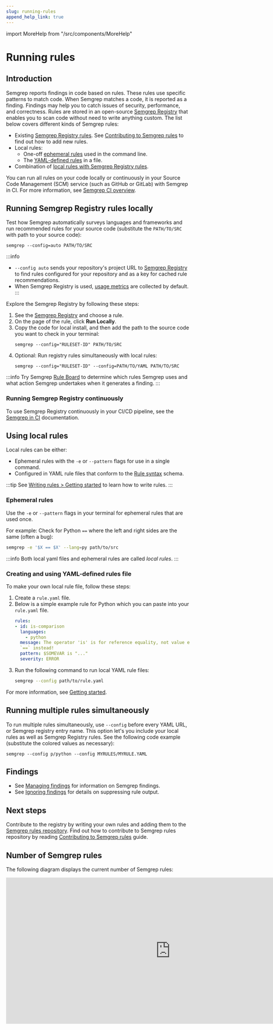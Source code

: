 ```yaml
---
slug: running-rules
append_help_link: true
---
```


import MoreHelp from "/src/components/MoreHelp"

# Running rules

## Introduction

Semgrep reports findings in code based on rules. These rules use specific patterns to match code. When Semgrep matches a code, it is reported as a finding. Findings may help you to catch issues of security, performance, and correctness. Rules are stored in an open-source [Semgrep Registry](https://github.com/returntocorp/semgrep-rules) that enables you to scan code without need to write anything custom. The list below covers different kinds of Semgrep rules:

- Existing [Semgrep Registry rules](#running-semgrep-registry-rules). See [Contributing to Semgrep rules](https://semgrep.dev/docs/contributing/contributing-to-semgrep-rules-repository/) to find out how to add new rules.
- Local rules:
  - One-off [ephemeral rules](#ephemeral-rules) used in the command line.
  - The [YAML-defined rules](#creating-and-using-yaml-defined-rules-file) in a file.
- Combination of [local rules with Semgrep Registry rules](#running-multiple-rules-simultaneously). 

You can run all rules on your code locally or continuously in your Source Code Management (SCM) service (such as GitHub or GitLab) with Semgrep in CI. For more information, see [Semgrep CI overview](semgrep-ci/overview.md).

## Running Semgrep Registry rules locally

Test how Semgrep automatically surveys languages and frameworks and run recommended rules for your source code (substitute the `PATH/TO/SRC` with path to your source code):
<pre class="language-bash"><code>semgrep --config=auto <span className="placeholder">PATH/TO/SRC</span></code></pre>

:::info
* `--config auto` sends your repository's project URL to [Semgrep Registry](https://semgrep.dev/r) to find rules configured for your repository and as a key for cached rule recommendations.
* When Semgrep Registry is used, [usage metrics](metrics.md) are collected by default.
:::

Explore the Semgrep Registry by following these steps:

1. See the [Semgrep Registry](https://semgrep.dev/explore) and choose a rule.
2. On the page of the rule, click **Run Locally**.
3. Copy the code for local install, and then add the path to the source code you want to check in your terminal:
    <pre class="language-bash"><code>semgrep --config="<span className="placeholder">RULESET-ID</span>" <span className="placeholder">PATH/TO/SRC</span></code></pre>
4. Optional: Run registry rules simultaneously with local rules:
   <pre class="language-bash"><code>semgrep --config="<span className="placeholder">RULESET-ID</span>" --config=<span className="placeholder">PATH/TO/YAML PATH/TO/SRC</span></code></pre>

:::info
Try Semgrep [Rule Board](semgrep-app/rule-board.md) to determine which rules Semgrep uses and what action Semgrep undertakes when it generates a finding.
:::

### Running Semgrep Registry continuously

To use Semgrep Registry continuously in your CI/CD pipeline, see the [Semgrep in CI](https://semgrep.dev/docs/semgrep-ci/overview) documentation.

## Using local rules

Local rules can be either:

- Ephemeral rules with the `-e` or `--pattern` flags for use in a single command.
- Configured in YAML rule files that conform to the [Rule syntax](../writing-rules/rule-syntax/) schema.

:::tip
See [Writing rules > Getting started](../writing-rules/overview/) to learn how to write rules.
:::

### Ephemeral rules

Use the `-e` or `--pattern` flags in your terminal for ephemeral rules that are used once.

For example: Check for Python `==` where the left and right sides are the same (often a bug):
```sh
semgrep -e '$X == $X' --lang=py path/to/src
```

:::info
Both local yaml files and ephemeral rules are called *local rules*.
:::

### Creating and using YAML-defined rules file

To make your own local rule file, follow these steps:

1. Create a `rule.yaml` file.
2. Below is a simple example rule for Python which you can paste into your `rule.yaml` file.
    ```yaml
    rules:
    - id: is-comparison
      languages:
        - python
      message: The operator 'is' is for reference equality, not value equality! Use
      `==` instead!
      pattern: $SOMEVAR is "..."
      severity: ERROR
    ```
3. Run the following command to run local YAML rule files:
    ```sh
    semgrep --config path/to/rule.yaml
    ```

For more information, see [Getting started](../writing-rules/overview/).

## Running multiple rules simultaneously

To run multiple rules simultaneously, use `--config` before every YAML URL, or Semgrep registry entry name. This option let's you include your local rules as well as Semgrep Registry rules. See the following code example (substitute the colored values as necessary):

<pre class="language-bash"><code>semgrep --config <span className="placeholder">p/python</span> --config <span className="placeholder">MYRULES/MYRULE.YAML</span></code></pre>

## Findings

* See [Managing findings](../managing-findings/) for information on Semgrep findings.
* See [Ignoring findings](../ignoring-files-folders-code/) for details on suppressing rule output.

## Next steps

Contribute to the registry by writing your own rules and adding them to the <a href="https://github.com/returntocorp/semgrep-rules" target="_blank">Semgrep rules repository</a>. Find out how to contribute to Semgrep rules repository by reading [Contributing to Semgrep rules](contributing/contributing-rules.md) guide.

## Number of Semgrep rules

The following diagram displays the current number of Semgrep rules:
<div className="lang-container" style={{marginBottom: '20px'}}>
  <iframe width="900" height="400" frameBorder="0" src="https://dashboard.semgrep.dev/metric/semgrep-rules.num/graph"></iframe>
</div>

<MoreHelp />

